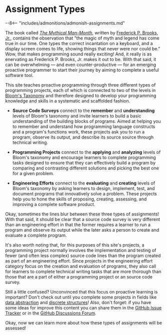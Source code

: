 # Assignment Types

--8<-- "includes/admonitions/admonish-assignments.md"

The book called [*The Mythical
Man-Month*](https://en.wikipedia.org/wiki/The_Mythical_Man-Month), written by
[Frederick P. Brooks, Jr.](https://www.cs.unc.edu/~brooks/), contains the
observation that "the magic of myth and legend has come true in our time. One
types the correct incantation on a keyboard, and a display screen comes to life,
showing things that never were nor could be." Wow, that makes programming sound
really exciting! And, it really is as enervating as Frederick P. Brooks, Jr.
makes it out to be. With that said, it can be overwhelming &mdash; and even
counter-productive &mdash; for an emerging proactive programmer to start their
journey by aiming to complete a useful software tool.

This site teaches proactive programming through three different types of
programming projects, each of which is connected to two of the levels in
[Bloom's Taxonomy](blooms-taxonomy.md) and therefore designed to develop your
programming knowledge and skills in a systematic and scaffolded fashion.

- **Source Code Surveys** connect to the **remember** and **understanding**
  levels of Bloom's taxonomy and invite learners to build a basic understanding
  of the building blocks of programs. Aimed at helping you to remember and
  understand how programming language constructs and a program's functions work,
  these projects ask you to run a program, observe its output, and describe its
  source source through technical writing.

- **Programming Projects** connect to the **applying** and **analyzing** levels
  of Bloom's taxonomy and encourage learners to complete programming tasks
  designed to ensure that they can effectively build a program by comparing and
  contrasting different solutions and picking the best one for a given problem.

- **Engineering Efforts** connect to the **evaluating** and **creating** levels
  of Bloom's taxonomy by asking learners to design, implement, test, and
  document programs that innovatively solve a problem. These projects help you
  to hone the skills of proposing, creating, assessing, and improving a complete
  software product.

Okay, sometimes the lines blur between these three types of assignments! With
that said, it should be clear that a source code survey is very different than
an engineering effort in that the former requires a learner to run a program and
observe its output while the later asks a person to create and evaluate a
complete program.

It's also worth noting that, for this purposes of this site's projects, a
programming project normally involves the implementation and testing of fewer
(and often less complex) source code lines than the program created as part of
an engineering effort. Since projects in the engineering effort category focus
on the creation and evaluation of programs, they also call for learners to
complete technical writing tasks that are more thorough than those that are a
part of either a programming project or an source code survey.

Still a little confused? Unconvinced that this focus on proactive learning is
important? Don't check out until you complete some projects in fields like [data
abstraction](../data-abstraction/introduction-data-abstraction.md) and [discrete
structures](../discrete-structures/introduction-discrete-structures.md)! Also,
don't forget: if you have some ideas for improve this content you can share them
in the [GitHub Issue
Tracker](https://github.com/ProactiveProgrammers/www.proactiveprogrammers.com/issues)
or in the [GitHub Discussions
Forum](https://github.com/ProactiveProgrammers/www.proactiveprogrammers.com/discussions).

Okay, now we can learn more about how these types of assignments will be
assessed!
